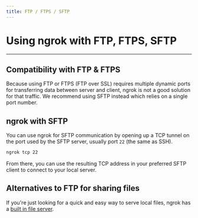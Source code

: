 ```yaml
---
title: FTP / FTPS / SFTP
---
```


# Using ngrok with FTP, FTPS, SFTP
------------

## Compatibility with FTP & FTPS

Because using FTP or FTPS (FTP over SSL) requires multiple dynamic ports for transferring data between server and client, ngrok is not a good solution for that traffic. We recommend using SFTP instead which relies on a single port number.

## ngrok with SFTP

You can use ngrok for SFTP communication by opening up a TCP tunnel on the port used by the SFTP server, usually port `22` (the same as SSH).

```bash
ngrok tcp 22
```

From there, you can use the resulting TCP address in your preferred SFTP client to connect to your local server.

## Alternatives to FTP for sharing files

If you're just looking for a quick and easy way to serve local files, ngrok has a [built in file server](/docs/secure-tunnels/tunnels/http-tunnels/#file-url). 